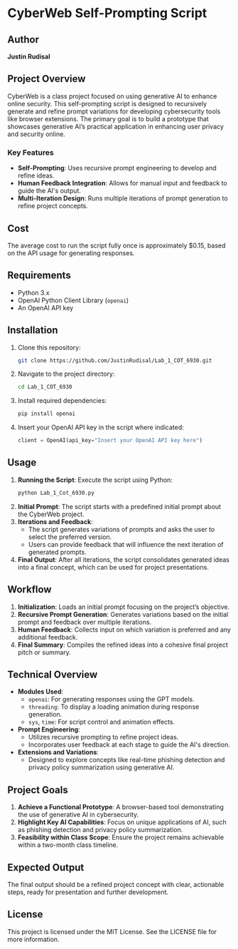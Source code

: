 
# CyberWeb Self-Prompting Script

## Author
**Justin Rudisal**

## Project Overview
CyberWeb is a class project focused on using generative AI to enhance online security. This self-prompting script is designed to recursively generate and refine prompt variations for developing cybersecurity tools like browser extensions. The primary goal is to build a prototype that showcases generative AI’s practical application in enhancing user privacy and security online.

### Key Features
- **Self-Prompting**: Uses recursive prompt engineering to develop and refine ideas.
- **Human Feedback Integration**: Allows for manual input and feedback to guide the AI's output.
- **Multi-Iteration Design**: Runs multiple iterations of prompt generation to refine project concepts.

## Cost
The average cost to run the script fully once is approximately $0.15, based on the API usage for generating responses.

## Requirements
- Python 3.x
- OpenAI Python Client Library (`openai`)
- An OpenAI API key

## Installation
1. Clone this repository:
   ```bash
   git clone https://github.com/JustinRudisal/Lab_1_COT_6930.git
   ```
2. Navigate to the project directory:
   ```bash
   cd Lab_1_COT_6930
   ```
3. Install required dependencies:
   ```bash
   pip install openai
   ```
4. Insert your OpenAI API key in the script where indicated:
   ```python
   client = OpenAI(api_key="Insert your OpenAI API key here")
   ```

## Usage
1. **Running the Script**: Execute the script using Python:
   ```bash
   python Lab_1_Cot_6930.py
   ```
2. **Initial Prompt**: The script starts with a predefined initial prompt about the CyberWeb project.
3. **Iterations and Feedback**:
   - The script generates variations of prompts and asks the user to select the preferred version.
   - Users can provide feedback that will influence the next iteration of generated prompts.
4. **Final Output**: After all iterations, the script consolidates generated ideas into a final concept, which can be used for project presentations.

## Workflow
1. **Initialization**: Loads an initial prompt focusing on the project’s objective.
2. **Recursive Prompt Generation**: Generates variations based on the initial prompt and feedback over multiple iterations.
3. **Human Feedback**: Collects input on which variation is preferred and any additional feedback.
4. **Final Summary**: Compiles the refined ideas into a cohesive final project pitch or summary.

## Technical Overview
- **Modules Used**:
  - `openai`: For generating responses using the GPT models.
  - `threading`: To display a loading animation during response generation.
  - `sys`, `time`: For script control and animation effects.
- **Prompt Engineering**:
  - Utilizes recursive prompting to refine project ideas.
  - Incorporates user feedback at each stage to guide the AI's direction.
- **Extensions and Variations**:
  - Designed to explore concepts like real-time phishing detection and privacy policy summarization using generative AI.

## Project Goals
1. **Achieve a Functional Prototype**: A browser-based tool demonstrating the use of generative AI in cybersecurity.
2. **Highlight Key AI Capabilities**: Focus on unique applications of AI, such as phishing detection and privacy policy summarization.
3. **Feasibility within Class Scope**: Ensure the project remains achievable within a two-month class timeline.

## Expected Output
The final output should be a refined project concept with clear, actionable steps, ready for presentation and further development.

## License
This project is licensed under the MIT License. See the LICENSE file for more information.
